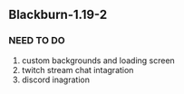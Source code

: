 ## Blackburn-1.19-2


### NEED TO DO

1. custom backgrounds and loading screen
2. twitch stream chat intagration
3. discord inagration
